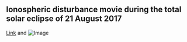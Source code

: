 ## Ionospheric disturbance movie during the total solar eclipse of 21 August 2017

[Link](url) and ![Image](src)


